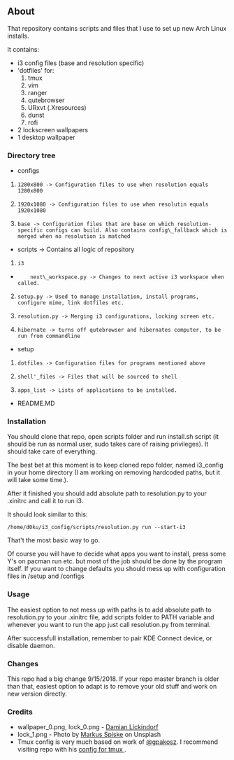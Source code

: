 ## About
That repository contains scripts and files that I use to set up new Arch Linux installs.

It contains:

+ i3 config files (base and resolution specific)
+ 'dotfiles' for:
  1. tmux
  2. vim
  3. ranger
  4. qutebrowser
  5. URxvt (.Xresources)
  6. dunst
  7. rofi
+ 2 lockscreen wallpapers
+ 1 desktop wallpaper

### Directory tree

+ configs
1.     1280x800 -> Configuration files to use when resolution equals 1280x800
2.     1920x1080 -> Configuration files to use when resolutin equals 1920x1080
3.     base -> Configuration files that are base on which resolution-specific configs can build. Also contains config\_fallback which is merged when no resolution is matched
+ scripts -> Contains all logic of repository
1.     i3
*         next\_workspace.py -> Changes to next active i3 workspace when called.
2.     setup.py -> Used to manage installation, install programs, configure mime, link dotfiles etc.
3.     resolution.py -> Merging i3 configurations, locking screen etc.
4.     hibernate -> turns off qutebrowser and hibernates computer, to be run from commandline
+ setup
1.     dotfiles -> Configuration files for programs mentioned above
2.     shell'_files -> Files that will be sourced to shell
3.     apps_list -> Lists of applications to be installed.
+ README.MD

### Installation
You should clone that repo, open scripts folder and run install.sh script (it should be run as normal user, sudo takes care of raising privileges). It should take care of everything.

The best bet at this moment is to keep cloned repo folder, named i3\_config in your home directory (I am working on removing hardcoded paths, but it will take some time.).

After it finished you should add absolute path to resolution.py to your .xinitrc and call it to run i3.

It should look similar to this:

`/home/d0ku/i3_config/scripts/resolution.py run --start-i3`

That't the most basic way to go.

Of course you will have to decide what apps you want to install, press some Y's on pacman run etc. but most of the job should be done by the program itself. If you want to change defaults you should mess up with configuration files in /setup and /configs

### Usage
The easiest option to not mess up with paths is to add absolute path to resolution.py to your .xinitrc file, add scripts folder to PATH variable and whenever you want to run the app just call resolution.py from terminal.

After successfull installation, remember to pair KDE Connect device, or disable daemon.

### Changes
This repo had a big change 9/15/2018. If your repo master branch is older than that, easiest option to adapt is to remove your old stuff and work on new version directly.

### Credits
- wallpaper\_0.png, lock\_0.png - [Damian Lickindorf](https://www.instagram.com/lickindorf_fotografia/)
- lock\_1.png -  Photo by [Markus Spiske](https://unsplash.com/@markusspiske) on Unsplash
- Tmux config is very much based on work of [@gpakosz](https://github.com/gpakosz/). I recommend visiting repo with his [config for tmux ](https://github.com/gpakosz/.tmux).
